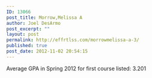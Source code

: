 ```yaml
---
ID: 13066
post_title: Morrow,Melissa A
author: Joel DesArmo
post_excerpt: ""
layout: post
permalink: http://effrtlss.com/morrowmelissa-a-3/
published: true
post_date: 2012-11-02 20:54:15
---
```

<p>Average GPA in Spring 2012 for first course listed: 3.201</p>